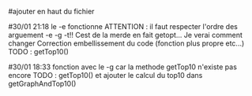 #ajouter en haut du fichier

#30/01 21:18
le -e fonctionne
ATTENTION : il faut respecter l'ordre des arguement -e -g -t!! Cest de la merde en fait getopt... Je verai comment changer
Correction embellissement du code (fonction plus propre etc...)
TODO : getTop10()

#30/01 18:33
fonction avec le -g car la methode getTop10 n'existe pas encore
TODO : getTop10() et ajouter le calcul du top10 dans getGraphAndTop10()
